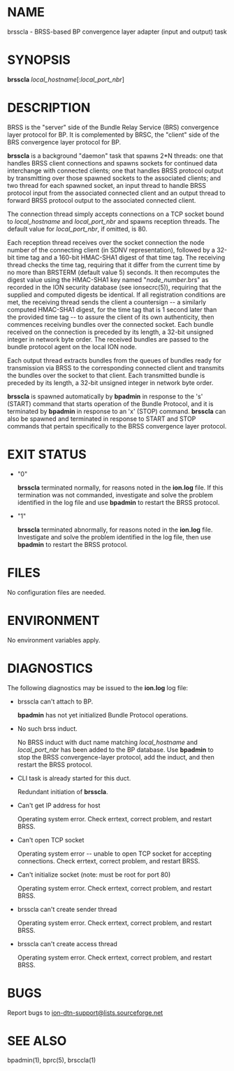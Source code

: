 # NAME

brsscla - BRSS-based BP convergence layer adapter (input and output) task

# SYNOPSIS

**brsscla** _local\_hostname_\[:_local\_port\_nbr_\]

# DESCRIPTION

BRSS is the "server" side of the Bundle Relay Service (BRS) convergence
layer protocol for BP.  It is complemented by BRSC, the "client" side of
the BRS convergence layer protocol for BP.

**brsscla** is a background "daemon" task that spawns 2\*N threads: one that
handles BRSS client connections and spawns sockets for continued data
interchange with connected clients; one that handles BRSS protocol output
by transmitting over those spawned sockets to the associated clients; and
two thread for each spawned socket, an input thread to handle BRSS protocol
input from the associated connected client and an output thread to forward
BRSS protocol output to the associated connected client.

The connection thread simply accepts connections on a TCP socket bound to
_local\_hostname_ and _local\_port\_nbr_ and spawns reception threads.  The
default value for _local\_port\_nbr_, if omitted, is 80.

Each reception thread receives over the socket connection the node number
of the connecting client (in SDNV representation), followed by a 32-bit time
tag and a 160-bit HMAC-SHA1 digest of that time tag.  The receiving thread
checks the time tag, requiring that it differ from the current time by no
more than BRSTERM (default value 5) seconds.  It then recomputes the digest
value using the HMAC-SHA1 key named "_node\_number_.brs" as recorded in the
ION security database (see ionsecrc(5)), requiring that the supplied and
computed digests be identical.  If all registration conditions are met, the
receiving thread sends the client a countersign -- a similarly computed
HMAC-SHA1 digest, for the time tag that is 1 second later than the provided
time tag -- to assure the client of its own authenticity, then commences
receiving bundles over the connected socket.  Each bundle received on the
connection is preceded by its length, a 32-bit unsigned integer in network
byte order.  The received bundles are passed to the bundle protocol agent
on the local ION node.

Each output thread extracts bundles from the queues of bundles ready for
transmission via BRSS to the corresponding connected client and transmits the
bundles over the socket to that client.  Each transmitted bundle is
preceded by its length, a 32-bit unsigned integer in network byte order.

**brsscla** is spawned automatically by **bpadmin** in response to the 's' (START)
command that starts operation of the Bundle Protocol, and it is terminated by
**bpadmin** in response to an 'x' (STOP) command.  **brsscla** can also be
spawned and terminated in response to START and STOP commands that pertain
specifically to the BRSS convergence layer protocol.

# EXIT STATUS

- "0"

    **brsscla** terminated normally, for reasons noted in the **ion.log** file.  If
    this termination was not commanded, investigate and solve the problem identified
    in the log file and use **bpadmin** to restart the BRSS protocol.

- "1"

    **brsscla** terminated abnormally, for reasons noted in the **ion.log** file.
    Investigate and solve the problem identified in the log file, then use
    **bpadmin** to restart the BRSS protocol.

# FILES

No configuration files are needed.

# ENVIRONMENT

No environment variables apply.

# DIAGNOSTICS

The following diagnostics may be issued to the **ion.log** log file:

- brsscla can't attach to BP.

    **bpadmin** has not yet initialized Bundle Protocol operations.

- No such brss induct.

    No BRSS induct with duct name matching _local\_hostname_ and _local\_port\_nbr_
    has been added to the BP database.  Use **bpadmin** to stop the BRSS
    convergence-layer protocol, add the induct, and then restart the BRSS protocol.

- CLI task is already started for this duct.

    Redundant initiation of **brsscla**.

- Can't get IP address for host

    Operating system error.  Check errtext, correct problem, and restart BRSS.

- Can't open TCP socket

    Operating system error -- unable to open TCP socket for accepting connections.
    Check errtext, correct problem, and restart BRSS.

- Can't initialize socket (note: must be root for port 80)

    Operating system error.  Check errtext, correct problem, and restart BRSS.

- brsscla can't create sender thread

    Operating system error.  Check errtext, correct problem, and restart BRSS.

- brsscla can't create access thread

    Operating system error.  Check errtext, correct problem, and restart BRSS.

# BUGS

Report bugs to <ion-dtn-support@lists.sourceforge.net>

# SEE ALSO

bpadmin(1), bprc(5), brsccla(1)
